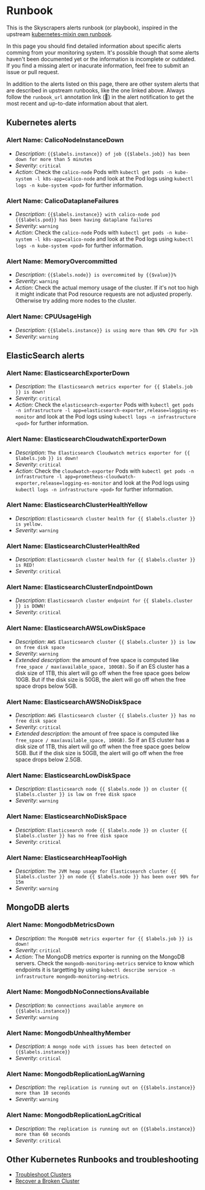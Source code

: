 # Runbook

This is the Skyscrapers alerts runbook (or playbook), inspired in the upstream [kubernetes-mixin own runbook](https://github.com/kubernetes-monitoring/kubernetes-mixin/blob/master/runbook.md).

In this page you should find detailed information about specific alerts comming from your monitoring system. It's possible though that some alerts haven't been documented yet or the information is incomplete or outdated. If you find a missing alert or inacurate information, feel free to submit an issue or pull request.

In addition to the alerts listed on this page, there are other system alerts that are described in upstream runbooks, like the one linked above. Always follow the `runbook_url` annotation link (:notebook:) in the alert notification to get the most recent and up-to-date information about that alert.

## Kubernetes alerts

### Alert Name: CalicoNodeInstanceDown

* *Description*: `{{$labels.instance}} of job {{$labels.job}} has been down for more than 5 minutes`
* *Severity*: `critical`
* *Action*: Check the `calico-node` Pods with `kubectl get pods -n kube-system -l k8s-app=calico-node` and look at the Pod logs using `kubectl logs -n kube-system <pod>` for further information.

### Alert Name: CalicoDataplaneFailures

* *Description*: `{{$labels.instance}} with calico-node pod {{$labels.pod}} has been having dataplane failures`
* *Severity*: `warning`
* *Action*: Check the `calico-node` Pods with `kubectl get pods -n kube-system -l k8s-app=calico-node` and look at the Pod logs using `kubectl logs -n kube-system <pod>` for further information.

### Alert Name: MemoryOvercommitted

* *Description*: `{{$labels.node}} is overcommited by {{$value}}%`
* *Severity*: `warning`
* *Action*: Check the actual memory usage of the cluster. If it's not too high it might indicate that Pod resource requests are not adjusted properly. Otherwise try adding more nodes to the cluster.

### Alert Name: CPUUsageHigh

* *Description*: `{{$labels.instance}} is using more than 90% CPU for >1h`
* *Severity*: `warning`

## ElasticSearch alerts

### Alert Name: ElasticsearchExporterDown

* *Description*: `The Elasticsearch metrics exporter for {{ $labels.job }} is down!`
* *Severity*: `critical`
* *Action*: Check the `elasticsearch-exporter` Pods with `kubectl get pods -n infrastructure -l app=elasticsearch-exporter,release=logging-es-monitor` and look at the Pod logs using `kubectl logs -n infrastructure <pod>` for further information.

### Alert Name: ElasticsearchCloudwatchExporterDown

* *Description*: `The Elasticsearch Cloudwatch metrics exporter for {{ $labels.job }} is down!`
* *Severity*: `critical`
* *Action*: Check the `cloudwatch-exporter` Pods with `kubectl get pods -n infrastructure -l app=prometheus-cloudwatch-exporter,release=logging-es-monitor` and look at the Pod logs using `kubectl logs -n infrastructure <pod>` for further information.

### Alert Name: ElasticsearchClusterHealthYellow

* *Description*: `Elasticsearch cluster health for {{ $labels.cluster }} is yellow.`
* *Severity*: `warning`

### Alert Name: ElasticsearchClusterHealthRed

* *Description*: `Elasticsearch cluster health for {{ $labels.cluster }} is RED!`
* *Severity*: `critical`

### Alert Name: ElasticsearchClusterEndpointDown

* *Description*: `Elasticsearch cluster endpoint for {{ $labels.cluster }} is DOWN!`
* *Severity*: `critical`

### Alert Name: ElasticsearchAWSLowDiskSpace

* *Description*: `AWS Elasticsearch cluster {{ $labels.cluster }} is low on free disk space`
* *Severity*: `warning`
* *Extended description*: the amount of free space is computed like `free_space / max(available_space, 100GB)`. So if an ES cluster has a disk size of 1TB, this alert will go off when the free space goes below 10GB. But if the disk size is 50GB, the alert will go off when the free space drops below 5GB.

### Alert Name: ElasticsearchAWSNoDiskSpace

* *Description*: `AWS Elasticsearch cluster {{ $labels.cluster }} has no free disk space`
* *Severity*: `critical`
* *Extended description*: the amount of free space is computed like `free_space / max(available_space, 100GB)`. So if an ES cluster has a disk size of 1TB, this alert will go off when the free space goes below 5GB. But if the disk size is 50GB, the alert will go off when the free space drops below 2.5GB.

### Alert Name: ElasticsearchLowDiskSpace

* *Description*: `Elasticsearch node {{ $labels.node }} on cluster {{ $labels.cluster }} is low on free disk space`
* *Severity*: `warning`

### Alert Name: ElasticsearchNoDiskSpace

* *Description*: `Elasticsearch node {{ $labels.node }} on cluster {{ $labels.cluster }} has no free disk space`
* *Severity*: `critical`

### Alert Name: ElasticsearchHeapTooHigh

* *Description*: `The JVM heap usage for Elasticsearch cluster {{ $labels.cluster }} on node {{ $labels.node }} has been over 90% for 15m`
* *Severity*: `warning`

## MongoDB alerts

### Alert Name: MongodbMetricsDown

* *Description*: `The MongoDB metrics exporter for {{ $labels.job }} is down!`
* *Severity*: `critical`
* *Action*: The MongoDB metrics exporter is running on the MongoDB servers. Check the `mongodb-monitoring-metrics` service to know which endpoints it is targetting by using `kubectl describe service -n infrastructure mongodb-monitoring-metrics`.

### Alert Name: MongodbNoConnectionsAvailable

* *Description*: `No connections available anymore on {{$labels.instance}}`
* *Severity*: `warning`

### Alert Name: MongodbUnhealthyMember

* *Description*: `A mongo node with issues has been detected on {{$labels.instance}}`
* *Severity*: `critical`

### Alert Name: MongodbReplicationLagWarning

* *Description*: `The replication is running out on {{$labels.instance}} more than 10 seconds`
* *Severity*: `warning`

### Alert Name: MongodbReplicationLagCritical

* *Description*: `The replication is running out on {{$labels.instance}} more than 60 seconds`
* *Severity*: `critical`

## Other Kubernetes Runbooks and troubleshooting

* [Troubleshoot Clusters](https://kubernetes.io/docs/tasks/debug-application-cluster/debug-cluster/)
* [Recover a Broken Cluster](https://codefresh.io/Kubernetes-Tutorial/recover-broken-kubernetes-cluster/)
